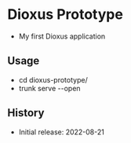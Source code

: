 # Dioxus Prototype

- My first Dioxus application

## Usage

- cd dioxus-prototype/
- trunk serve --open

## History

- Initial release: 2022-08-21
